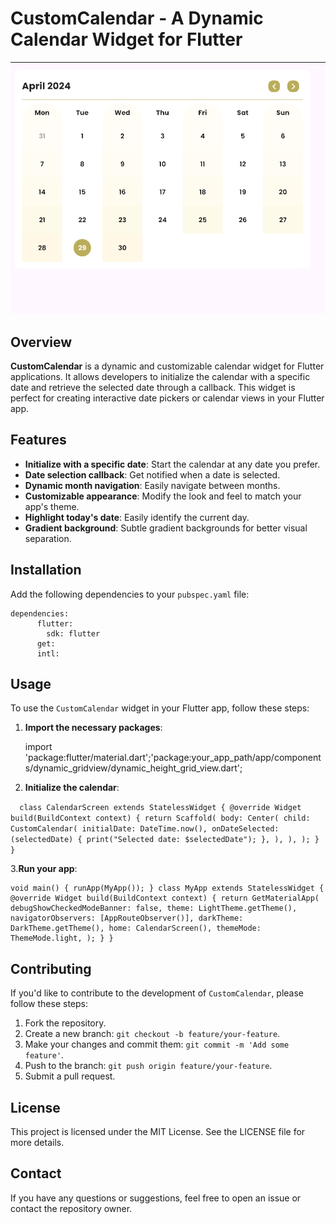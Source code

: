 # CustomCalendar - A Dynamic Calendar Widget for Flutter

![CustomCalendar](assets/screenshot.png)

## Overview

**CustomCalendar** is a dynamic and customizable calendar widget for Flutter applications. It allows developers to initialize the calendar with a specific date and retrieve the selected date through a callback. This widget is perfect for creating interactive date pickers or calendar views in your Flutter app.

## Features

- **Initialize with a specific date**: Start the calendar at any date you prefer.
- **Date selection callback**: Get notified when a date is selected.
- **Dynamic month navigation**: Easily navigate between months.
- **Customizable appearance**: Modify the look and feel to match your app's theme.
- **Highlight today's date**: Easily identify the current day.
- **Gradient background**: Subtle gradient backgrounds for better visual separation.

## Installation

Add the following dependencies to your `pubspec.yaml` file:

    dependencies:
          flutter:
            sdk: flutter
          get:
          intl:
## Usage

To use the `CustomCalendar` widget in your Flutter app, follow these steps:

1.  **Import the necessary packages**:

    import 'package:flutter/material.dart';'package:your_app_path/app/components/dynamic_gridview/dynamic_height_grid_view.dart';

2. **Initialize the calendar**:

 `  class CalendarScreen extends StatelessWidget {
   @override
   Widget build(BuildContext context) {
   return Scaffold(
   body: Center(
   child: CustomCalendar(
   initialDate: DateTime.now(),
   onDateSelected: (selectedDate) {
   print("Selected date: $selectedDate");
   },
   ),
   ),
   );
   }
   }`


3.**Run your app**:

    void main() { runApp(MyApp()); } class MyApp extends StatelessWidget { @override Widget build(BuildContext context) { return GetMaterialApp( debugShowCheckedModeBanner: false, theme: LightTheme.getTheme(), navigatorObservers: [AppRouteObserver()], darkTheme: DarkTheme.getTheme(), home: CalendarScreen(), themeMode: ThemeMode.light, ); } }

## Contributing

If you'd like to contribute to the development of `CustomCalendar`, please follow these steps:

1.  Fork the repository.
2.  Create a new branch: `git checkout -b feature/your-feature`.
3.  Make your changes and commit them: `git commit -m 'Add some feature'`.
4.  Push to the branch: `git push origin feature/your-feature`.
5.  Submit a pull request.

## License

This project is licensed under the MIT License. See the LICENSE file for more details.

## Contact

If you have any questions or suggestions, feel free to open an issue or contact the repository owner.
